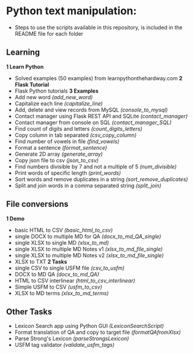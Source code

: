 # Python text manipulation:

* Steps to use the scripts available in this repository, is included in the README file for each folder

## Learning
__1 Learn Python__
- Solved examples (50 examples) from learnpythonthehardway.com
__2 Flask Tutorial__
- Flask Python tutorials
__3 Examples__
- Add new word _(add_new_word)_
- Capitalize each line _(capitalize_line)_
- Add, delete and view records from MySQL _(console_to_mysql)_
- Contact manager using Flask REST API and SQLite _(contact_manager)_
- Contact manager from console on SQL _(contact_manager_SQL)_
- Find count of digits and letters _(count_digits_letters)_
- Copy column in tab separated _(csv_copy_column)_
- Find number of vowels in file _(find_vowels)_
- Format a sentence _(format_sentence)_
- Generate 2D array _(generate_array)_
- Copy json file to csv _(json_to_csv)_
- Find numbers divisible by 7 and not a multiple of 5 _(num_divisible)_
- Print words of specific length _(print_words)_
- Sort words and remove duplicates in a string _(sort_remove_duplicates)_
- Split and join words in a comma separated string _(split_join)_


## File conversions
__1 Demo__
- basic HTML to CSV _(basic_html_to_csv)_
- single DOCX to multiple MD for QA _(docx_to_md_QA_single)_
- single XLSX to single MD _(xlsx_to_md)_
- single XLSX to multiple MD Notes v1 _(xlsx_to_md_file_single)_
- single XLSX to multiple MD Notes v2 _(xlsx_to_md_file_single)_
- XLSX to TXT
__2 Tasks__
- single CSV to single USFM file _(csv_to_usfm)_
- DOCX to MD QA _(docx_to_md_QA)_
- HTML to CSV interlinear _(html_to_csv_interlinear)_
- Simple USFM to CSV _(usfm_to_csv)_
- XLSX to MD terms _(xlsx_to_md_terms)_

## Other Tasks
- Lexicon Search app using Python GUI _(LexiconSearchScript)_
- Format translation of QA and copy to target file _(formatQAfromXlsx)_
- Parse Strong's Lexicon _(parseStrongsLexicon)_
- USFM tag validator _(validate_usfm_tags)_